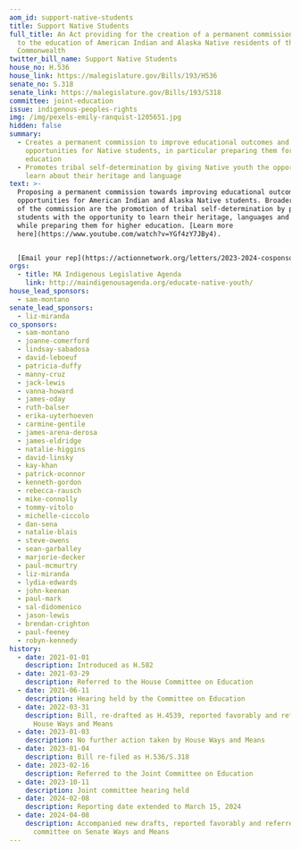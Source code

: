 ```yaml
---
aom_id: support-native-students
title: Support Native Students
full_title: An Act providing for the creation of a permanent commission relative
  to the education of American Indian and Alaska Native residents of the
  Commonwealth
twitter_bill_name: Support Native Students
house_no: H.536
house_link: https://malegislature.gov/Bills/193/H536
senate_no: S.318
senate_link: https://malegislature.gov/Bills/193/S318
committee: joint-education
issue: indigenous-peoples-rights
img: /img/pexels-emily-ranquist-1205651.jpg
hidden: false
summary:
  - Creates a permanent commission to improve educational outcomes and
    opportunities for Native students, in particular preparing them for higher
    education
  - Promotes tribal self-determination by giving Native youth the opportunity to
    learn about their heritage and language
text: >-
  Proposing a permanent commission towards improving educational outcomes and
  opportunities for American Indian and Alaska Native students. Broader impacts
  of the commission are the promotion of tribal self-determination by providing
  students with the opportunity to learn their heritage, languages and histories
  while preparing them for higher education. [Learn more
  here](https://www.youtube.com/watch?v=YGf4zY7JBy4). 


  [Email your rep](https://actionnetwork.org/letters/2023-2024-cosponsor-drive-for-mass-indigenous-legislative-agenda).
orgs:
  - title: MA Indigenous Legislative Agenda
    link: http://maindigenousagenda.org/educate-native-youth/
house_lead_sponsors:
  - sam-montano
senate_lead_sponsors:
  - liz-miranda
co_sponsors:
  - sam-montano
  - joanne-comerford
  - lindsay-sabadosa
  - david-leboeuf
  - patricia-duffy
  - manny-cruz
  - jack-lewis
  - vanna-howard
  - james-oday
  - ruth-balser
  - erika-uyterhoeven
  - carmine-gentile
  - james-arena-derosa
  - james-eldridge
  - natalie-higgins
  - david-linsky
  - kay-khan
  - patrick-oconnor
  - kenneth-gordon
  - rebecca-rausch
  - mike-connolly
  - tommy-vitolo
  - michelle-ciccolo
  - dan-sena
  - natalie-blais
  - steve-owens
  - sean-garballey
  - marjorie-decker
  - paul-mcmurtry
  - liz-miranda
  - lydia-edwards
  - john-keenan
  - paul-mark
  - sal-didomenico
  - jason-lewis
  - brendan-crighton
  - paul-feeney
  - robyn-kennedy
history:
  - date: 2021-01-01
    description: Introduced as H.582
  - date: 2021-03-29
    description: Referred to the House Committee on Education
  - date: 2021-06-11
    description: Hearing held by the Committee on Education
  - date: 2022-03-31
    description: Bill, re-drafted as H.4539, reported favorably and referred to
      House Ways and Means
  - date: 2023-01-03
    description: No further action taken by House Ways and Means
  - date: 2023-01-04
    description: Bill re-filed as H.536/S.318
  - date: 2023-02-16
    description: Referred to the Joint Committee on Education
  - date: 2023-10-11
    description: Joint committee hearing held
  - date: 2024-02-08
    description: Reporting date extended to March 15, 2024
  - date: 2024-04-08
    description: Accompanied new drafts, reported favorably and referred to the
      committee on Senate Ways and Means
---
```

